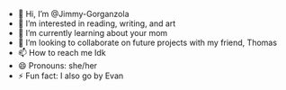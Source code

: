 - 👋 Hi, I’m @Jimmy-Gorganzola
- 👀 I’m interested in reading, writing, and art
- 🌱 I’m currently learning about your mom
- 💞️ I’m looking to collaborate on future projects with my friend, Thomas
- 📫 How to reach me Idk
- 😄 Pronouns: she/her
- ⚡ Fun fact: I also go by Evan

<!---
Jimmy-Gorganzola/Jimmy-Gorganzola is a ✨ special ✨ repository because its `README.md` (this file) appears on your GitHub profile.
You can click the Preview link to take a look at your changes.
--->
